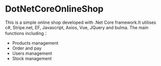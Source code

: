 # DotNetCoreOnlineShop
This is a simple online shop developed with .Net Core framework.It utilises c#, Stripe.net, EF, Javascript, Axios, Vue,  JQuery and bulma.
The main functions including：
 - Products management
 - Order and pay
 - Users management
 - Stock management  

